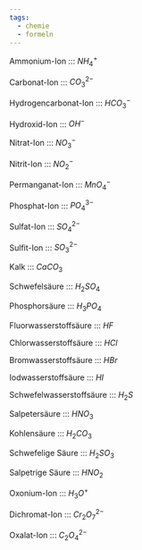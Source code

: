 ```yaml
---
tags:
  - chemie
  - formeln
---
```

Ammonium-Ion ::: $NH_4^+$
<!--SR:!2024-10-17,17,311!2024-10-12,13,290-->

Carbonat-Ion ::: $CO_3^{2-}$
<!--SR:!2024-10-18,18,311!2024-10-16,17,300-->

Hydrogencarbonat-Ion ::: $HCO_3^-$
<!--SR:!2024-10-16,16,311!2024-10-13,14,290-->

Hydroxid-Ion ::: $OH^-$
<!--SR:!2024-10-14,14,311!2024-10-17,18,300-->

Nitrat-Ion ::: $NO_3^-$
<!--SR:!2024-10-15,15,311!2024-10-08,10,280-->

Nitrit-Ion ::: $NO_2^-$
<!--SR:!2024-10-17,18,300!2024-10-17,14,291-->

Permanganat-Ion ::: $MnO_4^-$
<!--SR:!2024-10-16,17,300!2024-10-15,15,311-->

Phosphat-Ion ::: $PO_4^{3-}$
<!--SR:!2024-10-15,16,300!2024-10-18,18,319-->

Sulfat-Ion ::: $SO_4^{2-}$
<!--SR:!2024-10-16,17,300!2024-10-14,14,311-->

Sulfit-Ion ::: $SO_3^{2-}$
<!--SR:!2024-10-14,15,290!2024-10-16,16,311-->

Kalk ::: $CaCO_3$
<!--SR:!2024-10-15,15,309!2024-10-16,17,300-->

Schwefelsäure ::: $H_2SO_4$
<!--SR:!2024-10-11,7,291!2024-10-09,6,270-->

Phosphorsäure ::: $H_3PO_4$
<!--SR:!2024-10-11,4,318!2000-01-01,1,250-->

Fluorwasserstoffsäure ::: $HF$
<!--SR:!2024-10-13,14,300!2024-10-16,16,311-->

Chlorwasserstoffsäure ::: $HCl$
<!--SR:!2024-10-14,14,311!2024-10-15,16,300-->

Bromwasserstoffsäure ::: $HBr$
<!--SR:!2024-10-15,16,300!2024-10-15,15,311-->

Iodwasserstoffsäure ::: $HI$
<!--SR:!2024-10-15,15,311!2024-10-12,13,290-->

Schwefelwasserstoffsäure ::: $H_2S$
<!--SR:!2024-10-17,17,319!2024-10-11,12,280-->

Salpetersäure ::: $HNO_3$
<!--SR:!2024-10-14,15,300!2024-10-16,16,311-->

Kohlensäure ::: $H_2CO_3$
<!--SR:!2024-10-17,18,300!2024-10-17,17,311-->

Schwefelige Säure ::: $H_2SO_3$
<!--SR:!2024-10-16,13,271!2024-10-14,15,300-->

Salpetrige Säure ::: $HNO_2$
<!--SR:!2024-10-12,9,280!2024-10-18,18,311-->

Oxonium-Ion ::: $H_3O^+$
<!--SR:!2024-10-17,17,311!2024-10-14,15,290-->

Dichromat-Ion ::: $Cr_2O_7^{2-}$
<!--SR:!2024-10-17,18,300!2024-10-18,18,319-->

Oxalat-Ion ::: $C_2O_4^{2-}$
<!--SR:!2024-10-09,10,280!2024-10-19,16,320-->


